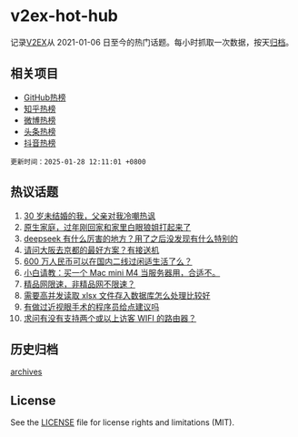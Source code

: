 # v2ex-hot-hub

 记录[V2EX](https://www.v2ex.com/)从 2021-01-06 日至今的热门话题。每小时抓取一次数据，按天[归档](archives)。
 
 ## 相关项目

- [GitHub热榜](https://github.com/snaildev/github-hot-hub)
- [知乎热榜](https://github.com/snaildev/zhihu-hot-hub)
- [微博热榜](https://github.com/snaildev/weibo-hot-hub)
- [头条热榜](https://github.com/snaildev/toutiao-hot-hub)
- [抖音热榜](https://github.com/snaildev/douyin-hot-hub)


 `更新时间：2025-01-28 12:11:01 +0800`

## 热议话题

1. [30 岁未结婚的我，父亲对我冷嘲热讽](https://www.v2ex.com/t/1108066)
1. [原生家庭，过年刚回家和家里白眼狼姐打起来了](https://www.v2ex.com/t/1108137)
1. [deepseek 有什么厉害的地方？用了之后没发现有什么特别的](https://www.v2ex.com/t/1108061)
1. [请问大阪去京都的最好方案？有接送机](https://www.v2ex.com/t/1108063)
1. [600 万人民币可以在国内二线过闲适生活了么？](https://www.v2ex.com/t/1108150)
1. [小白请教：买一个 Mac mini M4 当服务器用，合适不。](https://www.v2ex.com/t/1108122)
1. [精品网限速，非精品网不限速？](https://www.v2ex.com/t/1108079)
1. [需要高并发读取 xlsx 文件存入数据库怎么处理比较好](https://www.v2ex.com/t/1108060)
1. [有做过近视眼手术的程序员给点建议吗](https://www.v2ex.com/t/1108082)
1. [求问有没有支持两个或以上访客 WIFI 的路由器？](https://www.v2ex.com/t/1108107)

## 历史归档

[archives](archives)

## License

See the [LICENSE](LICENSE) file for license rights and limitations (MIT).
